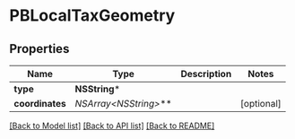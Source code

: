 # PBLocalTaxGeometry

## Properties
Name | Type | Description | Notes
------------ | ------------- | ------------- | -------------
**type** | **NSString*** |  | 
**coordinates** | **NSArray&lt;NSString*&gt;*** |  | [optional] 

[[Back to Model list]](../README.md#documentation-for-models) [[Back to API list]](../README.md#documentation-for-api-endpoints) [[Back to README]](../README.md)


